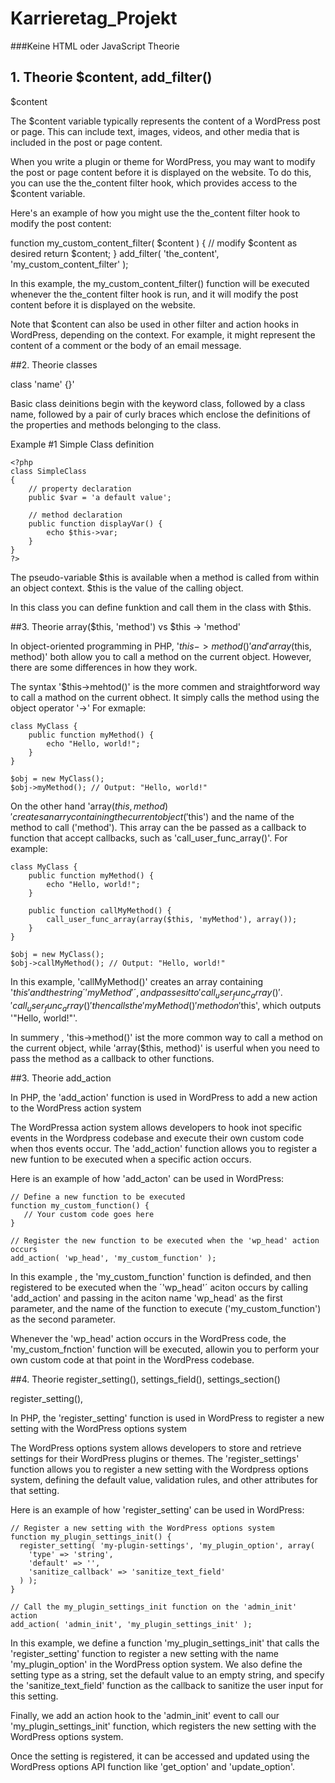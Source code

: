 # Karrieretag_Projekt

###Keine HTML oder JavaScript Theorie


## 1. Theorie $content, add_filter()
$content

The $content variable typically represents the content of a WordPress post or page. This can include text, images, videos, and other media that is included in the post or page content.

When you write a plugin or theme for WordPress, you may want to modify the post or page content before it is displayed on the website. To do this, you can use the the_content filter hook, which provides access to the $content variable.

Here's an example of how you might use the the_content filter hook to modify the post content:

function my_custom_content_filter( $content ) {
    // modify $content as desired
    return $content;
}
add_filter( 'the_content', 'my_custom_content_filter' );

In this example, the my_custom_content_filter() function will be executed whenever the the_content filter hook is run, and it will modify the post content before it is displayed on the website.

Note that $content can also be used in other filter and action hooks in WordPress, depending on the context. For example, it might represent the content of a comment or the body of an email message.

##2. Theorie classes

class 'name' {}'

Basic class deinitions begin with the keyword class, followed by a class name, followed by a pair of curly braces which enclose the definitions of the properties and methods belonging to the class.

Example #1 Simple Class definition

    <?php
    class SimpleClass
    {
        // property declaration
        public $var = 'a default value';

        // method declaration
        public function displayVar() {
            echo $this->var;
        }
    }
    ?>
    
The pseudo-variable $this is available when a method is called from within an object context. $this is the value of the calling object.

In this class you can define funktion and call them in the class with $this. 


##3. Theorie array($this, 'method') vs $this -> 'method'

In object-oriented programming in PHP, '$this->method()' and ' array($this, method)' both allow you to call a method on the current object. However, there are some differences in how they work.

The syntax '$this->mehtod()' is the more commen and straightforword way to call a mathod on the current obhect. It simply calls the method using the  object operator '->' 
For exmaple:

    class MyClass {
        public function myMethod() {
            echo "Hello, world!";
        }
    }

    $obj = new MyClass();
    $obj->myMethod(); // Output: "Hello, world!"

On the other hand 'array($this, method)' creates an arry containing the current object ('$this') and the name of the method to call ('method'). This array can the be passed as a callback to function that accept callbacks, such as 'call_user_func_array()'. For example:

    class MyClass {
        public function myMethod() {
            echo "Hello, world!";
        }

        public function callMyMethod() {
            call_user_func_array(array($this, 'myMethod'), array());
        }
    }

    $obj = new MyClass();
    $obj->callMyMethod(); // Output: "Hello, world!"
    
In this example, 'callMyMethod()' creates an array containing '$this' and the string ´'myMethod'´, and passes it to 'call_user_func_array()'.'call_user_func_array()' then calls the 'myMethod()' method on '$this', which outputs '"Hello, world!"'.

In summery , 'this->method()' ist the more common way to call a method on the current object, while 'array($this, method)' is userful when you need to pass the method as a callback to other functions.

##3. Theorie add_action

In PHP, the 'add_action' function is used in WordPress to add a new action to the WordPress action system

The WordPressa action system allows developers to hook inot specific events in the Wordpress codebase and execute their own custom code when thos events occur. The 'add_action' function allows you to register a new funtion to be executed when a specific action occurs.

Here is an example of how 'add_acton' can be used in WordPress:

    // Define a new function to be executed
    function my_custom_function() {
       // Your custom code goes here
    }

    // Register the new function to be executed when the 'wp_head' action occurs
    add_action( 'wp_head', 'my_custom_function' );

In this example , the 'my_custom_function' function is definded, and then registered to be executed when the ´'wp_head'´ aciton occurs by calling 'add_action' and passing in the aciton name 'wp_head' as the first parameter, and the name of the function to execute ('my_custom_function') as the second parameter.

Whenever the 'wp_head' action occurs in the WordPress code, the 'my_custom_fnction' function will be executed, allowin you to perform your own custom code at that point in the WordPress codebase.    


##4. Theorie register_setting(), settings_field(), settings_section()

register_setting(),

In PHP, the 'register_setting' function is used in WordPress to register a new setting with the WordPress options system

The WordPress options system allows developers to store and retrieve settings for their  WordPress plugins or themes. The 'register_settings' function allows you to register a new setting with the Wordpress options system, defining the default value, validation rules, and other attributes for that setting.

Here is an example of how 'register_setting' can be used in WordPress:

    // Register a new setting with the WordPress options system
    function my_plugin_settings_init() {
      register_setting( 'my-plugin-settings', 'my_plugin_option', array(
        'type' => 'string',
        'default' => '',
        'sanitize_callback' => 'sanitize_text_field'
      ) );
    }

    // Call the my_plugin_settings_init function on the 'admin_init' action
    add_action( 'admin_init', 'my_plugin_settings_init' );

In this example, we define a function 'my_plugin_settings_init' that calls the 'register_setting' function to register a new setting with the name 'my_plugin_option' in the WordPress option system. We also define the setting type as a string, set the default value to an empty string, and specify the 'sanitize_text_field' function as the callback to sanitize the user input for this setting.

Finally, we add an action hook to the 'admin_init' event to call our 'my_plugin_settings_init' function, which registers the new setting with the WordPress options system.

Once the setting is registered, it can be accessed and updated using the WordPress options API function like 'get_option' and 'update_option'.




 

